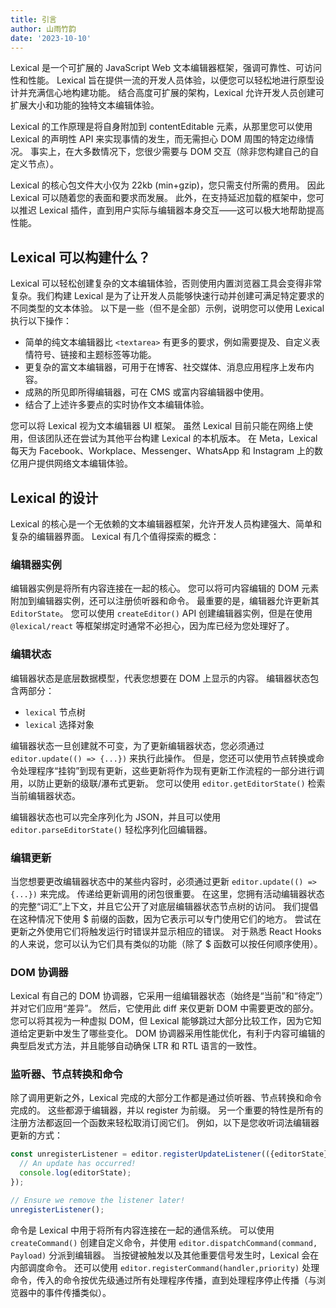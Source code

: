 ```yaml
---
title: 引言
author: 山雨竹韵
date: '2023-10-10'
---
```


Lexical 是一个可扩展的 JavaScript Web 文本编辑器框架，强调可靠性、可访问性和性能。 Lexical 旨在提供一流的开发人员体验，以便您可以轻松地进行原型设计并充满信心地构建功能。 结合高度可扩展的架构，Lexical 允许开发人员创建可扩展大小和功能的独特文本编辑体验。

Lexical 的工作原理是将自身附加到 contentEditable 元素，从那里您可以使用 Lexical 的声明性 API 来实现事情的发生，而无需担心 DOM 周围的特定边缘情况。 事实上，在大多数情况下，您很少需要与 DOM 交互（除非您构建自己的自定义节点）。

Lexical 的核心包文件大小仅为 22kb (min+gzip)，您只需支付所需的费用。 因此 Lexical 可以随着您的表面和要求而发展。 此外，在支持延迟加载的框架中，您可以推迟 Lexical 插件，直到用户实际与编辑器本身交互——这可以极大地帮助提高性能。

## Lexical 可以构建什么？

Lexical 可以轻松创建复杂的文本编辑体验，否则使用内置浏览器工具会变得非常复杂。我们构建 Lexical 是为了让开发人员能够快速行动并创建可满足特定要求的不同类型的文本体验。 以下是一些（但不是全部）示例，说明您可以使用 Lexical 执行以下操作：

- 简单的纯文本编辑器比 `<textarea>` 有更多的要求，例如需要提及、自定义表情符号、链接和主题标签等功能。
- 更复杂的富文本编辑器，可用于在博客、社交媒体、消息应用程序上发布内容。
- 成熟的所见即所得编辑器，可在 CMS 或富内容编辑器中使用。
- 结合了上述许多要点的实时协作文本编辑体验。

您可以将 Lexical 视为文本编辑器 UI 框架。 虽然 Lexical 目前只能在网络上使用，但该团队还在尝试为其他平台构建 Lexical 的本机版本。 在 Meta，Lexical 每天为 Facebook、Workplace、Messenger、WhatsApp 和 Instagram 上的数亿用户提供网络文本编辑体验。

## Lexical 的设计

Lexical 的核心是一个无依赖的文本编辑器框架，允许开发人员构建强大、简单和复杂的编辑器界面。 Lexical 有几个值得探索的概念：

### 编辑器实例

编辑器实例是将所有内容连接在一起的核心。 您可以将可内容编辑的 DOM 元素附加到编辑器实例，还可以注册侦听器和命令。 最重要的是，编辑器允许更新其 `EditorState`。 您可以使用 `createEditor()` API 创建编辑器实例，但是在使用 `@lexical/react` 等框架绑定时通常不必担心，因为库已经为您处理好了。

### 编辑状态

编辑器状态是底层数据模型，代表您想要在 DOM 上显示的内容。 编辑器状态包含两部分：

- `lexical` 节点树
- `lexical` 选择对象

编辑器状态一旦创建就不可变，为了更新编辑器状态，您必须通过 `editor.update(() => {...})` 来执行此操作。 但是，您还可以使用节点转换或命令处理程序“挂钩”到现有更新，这些更新将作为现有更新工作流程的一部分进行调用，以防止更新的级联/瀑布式更新。 您可以使用 `editor.getEditorState()` 检索当前编辑器状态。

编辑器状态也可以完全序列化为 JSON，并且可以使用 `editor.parseEditorState()` 轻松序列化回编辑器。

### 编辑更新

当您想要更改编辑器状态中的某些内容时，必须通过更新 `editor.update(() => {...})` 来完成。 传递给更新调用的闭包很重要。 在这里，您拥有活动编辑器状态的完整“词汇”上下文，并且它公开了对底层编辑器状态节点树的访问。 我们提倡在这种情况下使用 $ 前缀的函数，因为它表示可以专门使用它们的地方。 尝试在更新之外使用它们将触发运行时错误并显示相应的错误。 对于熟悉 React Hooks 的人来说，您可以认为它们具有类似的功能（除了 $ 函数可以按任何顺序使用）。

### DOM 协调器

Lexical 有自己的 DOM 协调器，它采用一组编辑器状态（始终是“当前”和“待定”）并对它们应用“差异”。 然后，它使用此 diff 来仅更新 DOM 中需要更改的部分。 您可以将其视为一种虚拟 DOM，但 Lexical 能够跳过大部分比较工作，因为它知道给定更新中发生了哪些变化。 DOM 协调器采用性能优化，有利于内容可编辑的典型启发式方法，并且能够自动确保 LTR 和 RTL 语言的一致性。

### 监听器、节点转换和命令

除了调用更新之外，Lexical 完成的大部分工作都是通过侦听器、节点转换和命令完成的。 这些都源于编辑器，并以 register 为前缀。 另一个重要的特性是所有的注册方法都返回一个函数来轻松取消订阅它们。 例如，以下是您收听词法编辑器更新的方式：

```JAVASCRIPT
const unregisterListener = editor.registerUpdateListener(({editorState}) => {
  // An update has occurred!
  console.log(editorState);
});

// Ensure we remove the listener later!
unregisterListener();
```

命令是 Lexical 中用于将所有内容连接在一起的通信系统。 可以使用 `createCommand()` 创建自定义命令，并使用 `editor.dispatchCommand(command, Payload)` 分派到编辑器。 当按键被触发以及其他重要信号发生时，Lexical 会在内部调度命令。 还可以使用 `editor.registerCommand(handler,priority)` 处理命令，传入的命令按优先级通过所有处理程序传播，直到处理程序停止传播（与浏览器中的事件传播类似）。
